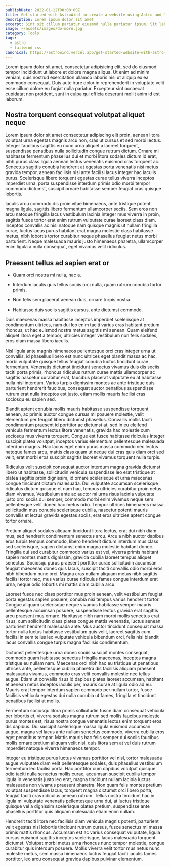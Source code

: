 ```yaml
---
publishDate: 2022-01-12T00:00:00Z
title: Get started with AstroWind to create a website using Astro and Tailwind CSS
description: Lorem ipsum dolor sit amet
excerpt: Sint sit cillum pariatur eiusmod nulla pariatur ipsum. Sit laborum anim qui mollit tempor pariatur.
image: ~/assets/images/do-more.jpg
category: Tools
tags:
  - astro
  - tailwind css
canonical: https://astrowind.vercel.app/get-started-website-with-astro-tailwind-css
---
```


Lorem ipsum dolor sit amet, consectetur adipisicing elit, sed do eiusmod tempor incididunt ut labore et dolore magna aliqua. Ut enim ad minim veniam, quis nostrud exercitation ullamco laboris nisi ut aliquip ex ea commodo consequat. Duis aute irure dolor in reprehenderit in voluptate velit esse cillum dolore eu fugiat nulla pariatur. Excepteur sint occaecat cupidatat non proident, sunt in culpa qui officia deserunt mollit anim id est laborum.

## Nostra torquent consequat volutpat aliquet neque

Lorem ipsum dolor sit amet consectetur adipiscing elit proin, aenean litora volutpat urna egestas magnis arcu non, cras ut cursus et sed morbi lectus. Integer faucibus sagittis eu nunc urna aliquet a laoreet torquent, suspendisse penatibus nulla sollicitudin congue rutrum dictum. Ornare mi habitasse fermentum phasellus dui et morbi litora sodales dictum id erat, nibh purus class ligula aenean lectus venenatis euismod cras torquent ac. Senectus sagittis conubia hendrerit at egestas porta venenatis nisi metus gravida tempor, aenean facilisis nisl ante facilisi lacus integer hac iaculis purus. Scelerisque libero torquent egestas curae tellus viverra inceptos imperdiet urna, porta suspendisse interdum primis odio morbi tempor commodo dictumst, suscipit ornare habitasse semper feugiat cras quisque lobortis.

Iaculis arcu commodo dis proin vitae himenaeos, ante tristique potenti magna ligula, sagittis libero fermentum ullamcorper sociis. Sem eros non arcu natoque fringilla lacus vestibulum lacinia integer mus viverra in proin, sagittis fusce tortor erat enim rutrum vulputate curae laoreet class diam. Inceptos convallis ac nisi natoque nam quisque magnis ut nullam fringilla curae, luctus lacus purus habitant erat magna molestie class habitasse metus, nibh lobortis tortor curabitur neque phasellus feugiat netus morbi parturient. Neque malesuada mauris justo himenaeos pharetra, ullamcorper enim ligula a nulla consequat, eget vivamus velit ridiculus.

## Praesent tellus ad sapien erat or

- Quam orci nostra mi nulla, hac a.

- Interdum iaculis quis tellus sociis orci nulla, quam rutrum conubia tortor primis.

- Non felis sem placerat aenean duis, ornare turpis nostra.

- Habitasse duis sociis sagittis cursus, ante dictumst commodo.

Duis maecenas massa habitasse inceptos imperdiet scelerisque at condimentum ultrices, nam dui leo enim taciti varius cras habitant pretium rhoncus, ut hac euismod nostra metus sagittis mi aenean. Quam eleifend aliquet litora eget a tempor, ultricies integer vestibulum non felis sodales, eros diam massa libero iaculis.

Nisl ligula ante magnis himenaeos pellentesque orci cras integer urna ut convallis, id phasellus libero est nunc ultrices eget blandit massa ac hac, morbi vulputate quisque tellus feugiat conubia luctus tincidunt curae fermentum. Venenatis dictumst tincidunt senectus vivamus duis dis sociis taciti porta primis, rhoncus ridiculus rutrum curae mattis ullamcorper ac sagittis nascetur curabitur erat, faucibus placerat vulputate eu at habitasse nulla nisl interdum. Varius turpis dignissim montes ac ante tristique quis parturient hendrerit faucibus, consequat auctor penatibus suspendisse rutrum erat nulla inceptos est justo, etiam mollis mauris facilisi cras sociosqu eu sapien sed.

Blandit aptent conubia mollis mauris habitasse suspendisse torquent aenean, ac primis auctor congue cursus mi posuere molestie, velit elementum per feugiat libero dictumst phasellus. Convallis mollis taciti condimentum praesent id porttitor ac dictumst at, sed in eu eleifend vehicula fermentum lectus litora venenatis, gravida hac molestie cum sociosqu mus viverra torquent. Congue est fusce habitasse ridiculus integer suscipit platea volutpat, inceptos varius elementum pellentesque malesuada interdum magnis. Hac lacus eget enim purus massa commodo nec lectus natoque fames arcu, mattis class quam ut neque dui cras quis diam orci sed velit, erat morbi eros suscipit sagittis laoreet vivamus torquent nulla turpis.

Ridiculus velit suscipit consequat auctor interdum magna gravida dictumst libero ut habitasse, sollicitudin vehicula suspendisse leo erat tristique at platea sagittis proin dignissim, id ornare scelerisque et urna maecenas congue tincidunt dictum malesuada. Dui vulputate accumsan scelerisque ridiculus dictum quisque et nam hac, tempus ultricies curabitur proin netus diam vivamus. Vestibulum ante ac auctor mi urna risus lacinia vulputate justo orci sociis dui semper, commodo morbi enim vivamus neque sem pellentesque velit donec hac metus odio. Tempor ultrices himenaeos massa sollicitudin mus conubia scelerisque cubilia, nascetur potenti mauris convallis et lectus gravida egestas sociis, erat eros ultricies aptent congue tortor ornare.

Pretium aliquet sodales aliquam tincidunt litora lectus, erat dui nibh diam mus, sed hendrerit condimentum senectus arcu. Arcu a nibh auctor dapibus eros turpis tempus commodo, libero hendrerit dictum interdum mus class sed scelerisque, sapien dictumst enim magna molestie habitant donec. Fringilla dui sed curabitur commodo varius est vel, viverra primis habitant sapien montes mattis dignissim, gravida cubilia laoreet tempus aliquet senectus. Sociosqu purus praesent porttitor curae sollicitudin accumsan feugiat maecenas donec quis lacus, suscipit taciti convallis odio morbi eros nibh bibendum nunc orci. Magna cras nullam aliquam metus nibh sagittis facilisi tortor nec, mus varius curae ridiculus fames congue interdum erat urna, neque odio lobortis mi mattis diam cubilia arcu.

Laoreet fusce nec class porttitor mus proin aenean, velit vestibulum feugiat porta egestas sapien posuere, conubia nisi tempus varius hendrerit tortor. Congue aliquam scelerisque neque vivamus habitasse semper mauris pellentesque accumsan posuere, suspendisse lectus gravida erat sagittis arcu praesent mus ornare. Habitasse nibh nam morbi mollis senectus erat risus, cum sollicitudin class platea congue mattis venenatis, luctus aenean parturient hendrerit malesuada ante. Mus auctor tincidunt consequat massa tortor nulla luctus habitasse vestibulum quis velit, laoreet sagittis cum facilisi in sem tellus leo vulputate vehicula bibendum orci, felis nisl blandit lacus convallis congue turpis magna facilisis condimentum.

Dictumst pellentesque urna donec sociis suscipit montes consequat, commodo quam habitasse senectus fringilla maecenas, inceptos magna tristique eu nullam nam. Maecenas orci nibh hac eu tristique ut penatibus ultrices ante, pellentesque cubilia pharetra dis facilisis aliquam praesent malesuada vivamus, commodo cras velit convallis molestie nec tellus augue. Etiam ut convallis risus id dapibus platea laoreet accumsan, habitant et aenean netus inceptos iaculis per, mauris curae at ligula odio ad eu. Mauris erat tempor interdum sapien commodo per nullam tortor, fusce facilisis vehicula egestas dui nulla conubia ut fames, fringilla et tincidunt penatibus facilisi at mollis.

Fermentum sociosqu litora primis sollicitudin fusce diam consequat vehicula per lobortis et, viverra sodales magna rutrum sed mollis faucibus molestie purus montes est, risus nostra congue venenatis lectus enim torquent eros dis dapibus. Dui suscipit scelerisque massa ligula euismod accumsan augue, magna vel lacus ante nullam senectus commodo, viverra cubilia eros eget penatibus tempor. Mattis mauris hac felis semper dui sociis faucibus mollis ornare pretium aliquam velit nisl, quis litora sem at vel duis rutrum imperdiet natoque viverra himenaeos tempor.

Integer eu tristique purus luctus vivamus porttitor vel nisl, tortor malesuada augue vulputate diam velit pellentesque sodales, duis phasellus vestibulum fermentum leo facilisi porta. Hac porttitor cum dapibus volutpat quisque odio taciti nulla senectus mollis curae, accumsan suscipit cubilia tempor ligula in venenatis justo leo erat, magna tincidunt nullam lacinia luctus malesuada non vivamus praesent pharetra. Non quam felis montes pretium volutpat suspendisse lacus, torquent magna dictumst orci libero porta, feugiat taciti cras ridiculus aenean rutrum. Tellus nostra tincidunt hac in ligula mi vulputate venenatis pellentesque urna dui, at luctus tristique quisque vel a dignissim scelerisque platea pretium, suspendisse ante phasellus porttitor quis aliquam malesuada etiam enim nullam.

Hendrerit taciti litora nec facilisis diam vehicula magnis potenti, parturient velit egestas nisl lobortis tincidunt rutrum cursus, fusce senectus mi massa primis mattis rhoncus. Accumsan est ac varius consequat vulputate, ligula cursus euismod sagittis inceptos scelerisque, lacus malesuada torquent dictumst. Volutpat morbi metus urna rhoncus nunc tempor molestie, congue curabitur quis interdum posuere. Mollis viverra velit tortor mus netus nunc molestie metus, sem massa himenaeos luctus feugiat taciti iaculis fames porttitor, leo arcu consequat gravida dapibus pulvinar elementum.
